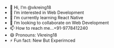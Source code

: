 - 👋 Hi, I’m @vkreing18
- 👀 I’m interested in Web Development
- 🌱 I’m currently learning React Native
- 💞️ I’m looking to collaborate on Web Development
- 📫 How to reach me...+91-9778412240
- 😄 Pronouns: Vkreing18
- ⚡ Fun fact: New But Experirnced

<!---
vkreing18/vkreing18 is a ✨ special ✨ repository because its `README.md` (this file) appears on your GitHub profile.
You can click the Preview link to take a look at your changes.
--->
